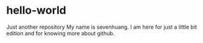 # hello-world
Just another repository
My name is sevenhuang. I am here for just a little bit edition and for knowing more about github.
